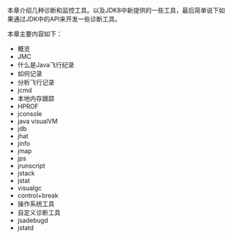 
本章介绍几种诊断和监控工具。以及JDK8中新提供的一些工具，最后简单说下如果通过JDK中的API来开发一些诊断工具。

本章主要内容如下：
- 概览
- JMC
- 什么是Java飞行纪录
- 如何记录
- 分析飞行记录
- jcmd
- 本地内存跟踪
- HPROF
- jconsole
- java visualVM
- jdb
- jhat
- jinfo
- jmap
- jps
- jrunscript
- jstack
- jstat
- visualgc
- control+break
- 操作系统工具
- 自定义诊断工具
- jsadebugd
- jstatd

